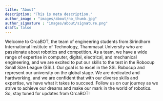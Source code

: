 ```yaml
---
title: "About"
description: "This is meta description."
author_image : "images/about/no_thumb.jpg"
author_signature : "images/about/signature.png"
draft: false
---
```


Welcome to OrcaBOT, the team of engineering students from Sirindhorn International Institute of Technology, Thammasat University who are passionate about robotics and competition. As a team, we have a wide range of expertise in computer, digital, electrical, and mechanical engineering, and we are excited to put our skills to the test in the Robocup Small Size League (SSL). Our goal is to excel in the SSL Robocup and represent our university on the global stage. We are dedicated and hardworking, and we are confident that with our diverse skills and expertise, we have what it takes to succeed. Follow us on our journey as we strive to achieve our dreams and make our mark in the world of robotics. So, stay tuned for updates from OrcaBOT!